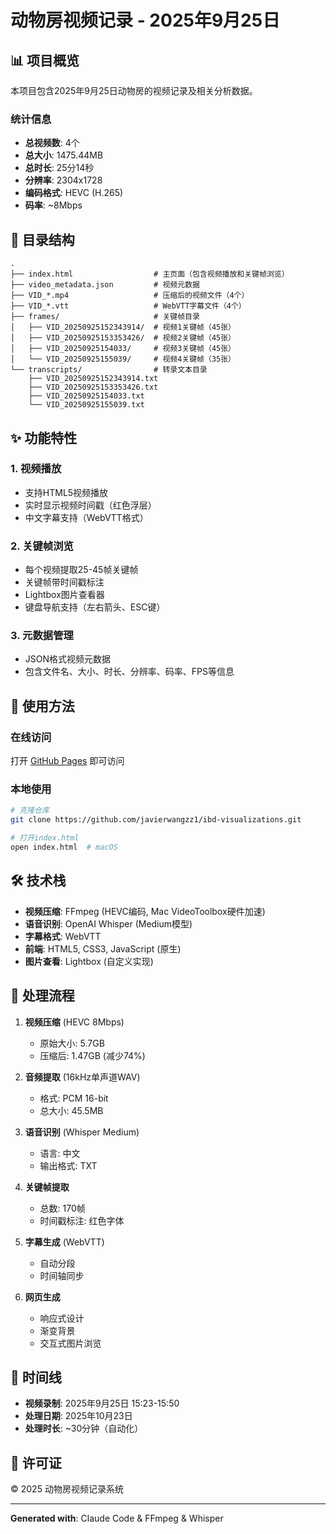 # 动物房视频记录 - 2025年9月25日

## 📊 项目概览

本项目包含2025年9月25日动物房的视频记录及相关分析数据。

### 统计信息
- **总视频数**: 4个
- **总大小**: 1475.44MB
- **总时长**: 25分14秒
- **分辨率**: 2304x1728
- **编码格式**: HEVC (H.265)
- **码率**: ~8Mbps

## 📁 目录结构

```
.
├── index.html                  # 主页面（包含视频播放和关键帧浏览）
├── video_metadata.json         # 视频元数据
├── VID_*.mp4                   # 压缩后的视频文件（4个）
├── VID_*.vtt                   # WebVTT字幕文件（4个）
├── frames/                     # 关键帧目录
│   ├── VID_20250925152343914/  # 视频1关键帧（45张）
│   ├── VID_20250925153353426/  # 视频2关键帧（45张）
│   ├── VID_20250925154033/     # 视频3关键帧（45张）
│   └── VID_20250925155039/     # 视频4关键帧（35张）
└── transcripts/                # 转录文本目录
    ├── VID_20250925152343914.txt
    ├── VID_20250925153353426.txt
    ├── VID_20250925154033.txt
    └── VID_20250925155039.txt
```

## ✨ 功能特性

### 1. 视频播放
- 支持HTML5视频播放
- 实时显示视频时间戳（红色浮层）
- 中文字幕支持（WebVTT格式）

### 2. 关键帧浏览
- 每个视频提取25-45帧关键帧
- 关键帧带时间戳标注
- Lightbox图片查看器
- 键盘导航支持（左右箭头、ESC键）

### 3. 元数据管理
- JSON格式视频元数据
- 包含文件名、大小、时长、分辨率、码率、FPS等信息

## 🚀 使用方法

### 在线访问
打开 [GitHub Pages](https://javierwangzz1.github.io/ibd-visualizations/) 即可访问

### 本地使用
```bash
# 克隆仓库
git clone https://github.com/javierwangzz1/ibd-visualizations.git

# 打开index.html
open index.html  # macOS
```

## 🛠️ 技术栈

- **视频压缩**: FFmpeg (HEVC编码, Mac VideoToolbox硬件加速)
- **语音识别**: OpenAI Whisper (Medium模型)
- **字幕格式**: WebVTT
- **前端**: HTML5, CSS3, JavaScript (原生)
- **图片查看**: Lightbox (自定义实现)

## 📝 处理流程

1. **视频压缩** (HEVC 8Mbps)
   - 原始大小: 5.7GB
   - 压缩后: 1.47GB (减少74%)

2. **音频提取** (16kHz单声道WAV)
   - 格式: PCM 16-bit
   - 总大小: 45.5MB

3. **语音识别** (Whisper Medium)
   - 语言: 中文
   - 输出格式: TXT

4. **关键帧提取**
   - 总数: 170帧
   - 时间戳标注: 红色字体

5. **字幕生成** (WebVTT)
   - 自动分段
   - 时间轴同步

6. **网页生成**
   - 响应式设计
   - 渐变背景
   - 交互式图片浏览

## 📅 时间线

- **视频录制**: 2025年9月25日 15:23-15:50
- **处理日期**: 2025年10月23日
- **处理时长**: ~30分钟（自动化）

## 📄 许可证

© 2025 动物房视频记录系统

---

**Generated with**: Claude Code & FFmpeg & Whisper
